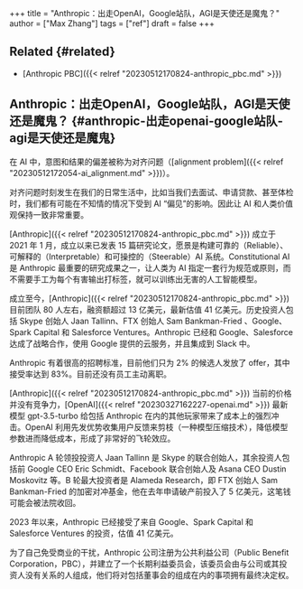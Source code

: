 +++
title = "Anthropic：出走OpenAI，Google站队，AGI是天使还是魔鬼？"
author = ["Max Zhang"]
tags = ["ref"]
draft = false
+++

## Related {#related}

-   [Anthropic PBC]({{< relref "20230512170824-anthropic_pbc.md" >}})


## Anthropic：出走OpenAI，Google站队，AGI是天使还是魔鬼？ {#anthropic-出走openai-google站队-agi是天使还是魔鬼}

在 AI 中，意图和结果的偏差被称为对齐问题（[alignment problem]({{< relref "20230512172054-ai_alignment.md" >}})）。

对齐问题时刻发生在我们的日常生活中，比如当我们去面试、申请贷款、甚至体检时，我们都有可能在不知情的情况下受到 AI “偏见”的影响。因此让 AI 和人类价值观保持一致非常重要。

[Anthropic]({{< relref "20230512170824-anthropic_pbc.md" >}}) 成立于 2021 年 1 月，成立以来已发表 15 篇研究论文，愿景是构建可靠的（Reliable）、可解释的（Interpretable）和可操控的（Steerable）AI 系统。Constitutional AI 是 Anthropic 最重要的研究成果之一，让人类为 AI 指定一套行为规范或原则，而不需要手工为每个有害输出打标签，就可以训练出无害的人工智能模型。

成立至今，[Anthropic]({{< relref "20230512170824-anthropic_pbc.md" >}}) 目前团队 80 人左右，融资额超过 13 亿美元，最新估值 41 亿美元。历史投资人包括 Skype 创始人 Jaan Tallinn、FTX 创始人 Sam Bankman-Fried 、Google、Spark Capital 和 Salesforce Ventures。Anthropic 已经和 Google、Salesforce 达成了战略合作，使用 Google 提供的云服务，并且集成到 Slack 中。

Anthropic 有着很高的招聘标准，目前他们只为 2% 的候选人发放了 offer，其中接受率达到 83%。目前还没有员工主动离职。

[Anthropic]({{< relref "20230512170824-anthropic_pbc.md" >}}) 当前的价格并没有竞争力，[OpenAI]({{< relref "20230327162227-openai.md" >}}) 最新模型 gpt-3.5-turbo 给包括 Anthropic 在内的其他玩家带来了成本上的强烈冲击。OpenAI 利用先发优势收集用户反馈来剪枝（一种模型压缩技术），降低模型参数进而降低成本，形成了非常好的飞轮效应。

Anthropic A 轮领投投资人 Jaan Tallinn 是 Skype 的联合创始人，其余投资人包括前 Google CEO Eric Schmidt、Facebook 联合创始人及 Asana CEO Dustin Moskovitz 等。B 轮最大投资者是 Alameda Research，即 FTX 创始人 Sam Bankman-Fried 的加密对冲基金，他在去年申请破产前投入了 5 亿美元，这笔钱可能会被法院收回。

2023 年以来，Anthropic 已经接受了来自 Google、Spark Capital 和 Salesforce Ventures 的投资，估值 41 亿美元。

为了自己免受商业的干扰，Anthropic 公司注册为公共利益公司（Public Benefit Corporation，PBC），并建立了一个长期利益委员会，该委员会由与公司或其投资人没有关系的人组成，他们将对包括董事会的组成在内的事项拥有最终决定权。
